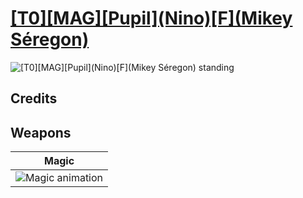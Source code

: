 # [\[T0\]\[MAG\]\[Pupil\]\(Nino\)\[F\]\(Mikey Séregon\)](./)

<img src="./6.%20Magic/Magic_000.png" alt="[T0][MAG][Pupil](Nino)[F](Mikey Séregon) standing" />

## Credits



## Weapons


|Magic |
|  :---: |
| <img alt="Magic animation" src="./6.%20Magic/Magic.gif" /> |
